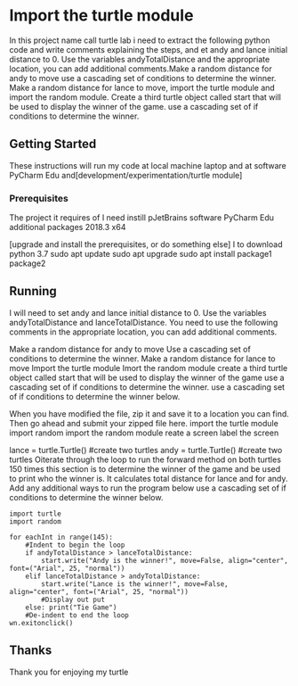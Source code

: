 # Import the turtle module

In this project name call turtle lab i need to extract the following python code and write comments explaining the steps, and et andy and lance initial distance to 0. 
 Use the variables andyTotalDistance and the appropriate location, you can add additional comments.Make a random distance for andy to move
use a cascading set of conditions to determine the winner. Make a random distance for lance to move, import the turtle module and import the random module. Create a third turtle object called start that will be used to display the winner of the game. 
use a cascading set of if conditions to determine the winner. 


## Getting Started
These instructions will run my code at local machine laptop and at software PyCharm Edu and[development/experimentation/turtle module]



### Prerequisites
The project it requires of I need instill pJetBrains 
software PyCharm Edu 
additional packages 2018.3 x64


[upgrade and install the prerequisites, or do something else]
I to download python 3.7 
sudo apt update
sudo apt upgrade
sudo apt install package1 package2



## Running

I  will need to set andy and lance initial distance to 0.  Use the variables andyTotalDistance and lanceTotalDistance.
You need to use the following comments in the appropriate location, you can add additional comments.

Make a random distance for andy to move
Use a cascading set of conditions to determine the winner.
Make a random distance for lance to move
Import the turtle module 
Imort the random module
create a third turtle object called start that will be used to display the winner of the game 
use a cascading set of if conditions to determine the winner.
use a cascading set of if conditions to determine the winner below. 

When you have modified the file, zip it and save it to a location you can find.  Then go ahead and submit your zipped file here.
import the turtle module
import random
import the random module
reate a screen
label the screen

lance = turtle.Turtle()     #create two turtles
andy = turtle.Turtle()      #create two turtles
Oiterate through the loop to run the forward method on both turtles 150 times
this section is to determine the winner of the game and be used to print who the winner is.  It calculates total distance for lance and for andy.
Add any additional ways to run the program below
use a cascading set of if conditions to determine the winner below. 

```
import turtle               
import random
```



```
for eachInt in range(145):
    #Indent to begin the loop
    if andyTotalDistance > lanceTotalDistance:
        start.write("Andy is the winner!", move=False, align="center", font=("Arial", 25, "normal"))
    elif lanceTotalDistance > andyTotalDistance:
        start.write("Lance is the winner!", move=False, align="center", font=("Arial", 25, "normal"))
        #Display out put
    else: print("Tie Game")
    #De-indent to end the loop
wn.exitonclick()
```

## Thanks
Thank you for enjoying my turtle

